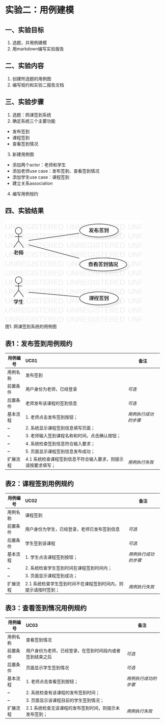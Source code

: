 # 实验二：用例建模

## 一、实验目标

1. 选题，并用例建模
3. 用markdown编写实验报告

## 二、实验内容

1. 创建所选题的用例图
2. 编写规约和实验二报告文档

## 三、实验步骤

1. 选题：网课签到系统
2. 确定系统三个主要功能 
- 发布签到
- 课程签到 
- 查看签到情况
3. 新建用例图 
- 添加两个actor：老师和学生
- 添加老师use case：发布签到、查看签到情况
- 添加学生use case：课程签到
- 建立关系association
4. 编写用例规约

## 四、实验结果

![网课签到系统用例图](./UML_02.jpg)  
图1. 网课签到系统的用例图


## 表1：发布签到用例规约  

用例编号  | UC01 | 备注  
-|:-|-  
用例名称  |  发布签到 |   
前置条件  |  用户身份为老师，已经登录   | *可选*   
后置条件  |  老师发布该课程的签到信息   | *可选*   
基本流程  | 1. 老师点击发布签到按钮；  |*用例执行成功的步骤* 
~| 2. 系统显示课程签到信息填写页面； |  
~| 3. 老师输入签到课程名称和时间，点击确认按钮；  | 
~| 4. 系统检查签到信息符合输入要求； |
~| 5. 页面显示课程签到信息发布成功； |
扩展流程  | 4.1 系统检查课程签到信息不符合输入要求，则提示请按要求填写； |*用例执行失败* 


## 表2：课程签到用例规约  

用例编号  | UC02 | 备注  
-|:-|-  
用例名称  |  课程签到 |   
前置条件  |  用户身份为学生，已经登录，老师已发布签到信息   | *可选*   
后置条件  |  学生签到该课程   | *可选*   
基本流程  | 1. 学生点击课程签到按钮；  |*用例执行成功的步骤* 
~| 2. 系统检查学生签到时间在课程签到时间内； |
~| 3. 页面显示课程签到成功； |
扩展流程  | 2.1 系统检查学生签到时间不在课程签到时间内，则提示请按时签到； |*用例执行失败* 


## 表3：查看签到情况用例规约  

用例编号  | UC03 | 备注  
-|:-|-  
用例名称  |  查看签到情况 |   
前置条件  |  用户身份为老师，已经登录，在签到时间段内或者签到结束之后   | *可选*   
后置条件  |  页面显示学生签到情况   | *可选*   
基本流程  | 1. 老师点击查看签到按钮；  |*用例执行成功的步骤* 
~| 2. 系统检查有该课程的发布签到时间； |  
~| 3. 页面显示该课程目前的学生签到情况； |
扩展流程  | 2.1 系统检查无该课程的发布签到时间，则提示未发布签到； |*用例执行失败* 
